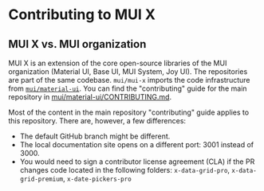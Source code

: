 # Contributing to MUI X

## MUI X vs. MUI organization

MUI X is an extension of the core open-source libraries of the MUI organization (Material UI, Base UI, MUI System, Joy UI).
The repositories are part of the same codebase.
`mui/mui-x` imports the code infrastructure from [`mui/material-ui`](https://github.com/mui/material-ui).
You can find the "contributing" guide for the main repository in [mui/material-ui/CONTRIBUTING.md](https://github.com/mui/material-ui/blob/HEAD/CONTRIBUTING.md).

Most of the content in the main repository "contributing" guide applies to this repository.
There are, however, a few differences:

- The default GitHub branch might be different.
- The local documentation site opens on a different port: 3001 instead of 3000.
- You would need to sign a contributor license agreement (CLA) if the PR changes code located in the following folders: `x-data-grid-pro`, `x-data-grid-premium`, `x-date-pickers-pro`
